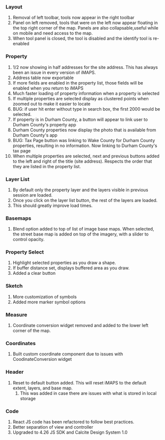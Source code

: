### Layout
1. Removal of left toolbar, tools now appear in the right toolbar
2. Panel on left removed, tools that were on the left now appear floating in the top right corner of the map. Panels are also collapsable,useful while on mobile and need access to the map.
3. When tool panel is closed, the tool is disabled and the identify tool is re-enabled

### Property
1. 1/2 now showing in half addresses for the site address.  This has always been an issue in every version of iMAPS.  
2. Address table now exportable
3. If more fields are enabled in the property list, those fields will be enabled when you return to iMAPS
4. Much faster loading of property information when a property is selected
5. If multiple properties are selected display as clustered points when zoomed out to make it easier to locate
6. BUG: if user hit enter without type in search box, the first 2000 would be selected.
7. If property is in Durham County, a button will appear to link user to Durham County's property app
8. Durham County properties now display the photo that is available from Durham County's app
9. BUG: Tax Page button was linking to Wake County for Durham County properties, resulting in no information.  Now linking to Durham County's tax page 
10. When multiple properties are selected, next and previous buttons added to the left and right of the title (site address).  Respects the order that they are listed in the property list.

### Layer List
1. By default only the property layer and the layers visible in previous session are loaded.
2. Once you click on the layer list button, the rest of the layers are loaded.
3. This should greatly improve load times.

### Basemaps
1. Blend option added to top of list of image base maps.  When selected, the street base map is added on top of the imagery, with a slider to control opacity.

### Property Select
1. Highlight selected properties as you draw a shape.
2. If buffer distance set, displays buffered area as you draw.
3. Added a clear button

### Sketch
1. More customization of symbols
2. Added more marker symbol options

### Measure
1. Coordinate conversion widget removed and  added to the lower left corner of the map.

### Coordinates
1. Built custom coordinate component due to issues with CoodinateConversion widget

### Header
1. Reset to default button added.  This will reset iMAPS to the default extent, layers, and base  map.
   1. This was added in case there are issues with what is stored in local storage

### Code
1. React JS code has been refactored to follow best practices.
2. Better separation of view and controller
3. Upgraded to 4.26 JS SDK and Calcite Design System 1.0


